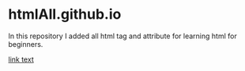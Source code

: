 # htmlAll.github.io
In this repository I added all html tag and attribute for learning html for beginners. 

<a href="https://github.com/sohedul/htmlAll.github.io/blob/master/152002005%20html%20all%20tag.html">link text</a>
